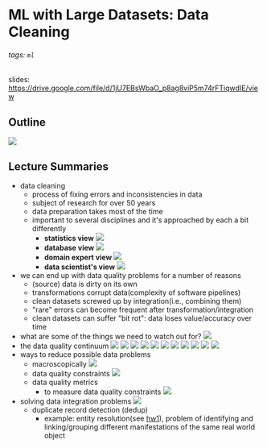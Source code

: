 # ML with Large Datasets: Data Cleaning

###### tags: `ml`

slides: https://drive.google.com/file/d/1jU7EBsWbaO_p8ag8viP5m74rFTiqwdIE/view

## Outline

![](https://i.imgur.com/U0i2Kss.png)

## Lecture Summaries

- data cleaning
    - process of fixing errors and inconsistencies in data
    - subject of research for over 50 years
    - data preparation takes most of the time
    - important to several disciplines and it's approached by each a bit differently
        - **statistics view**
        ![](https://i.imgur.com/6yk7zS2.png)
        - **database view**
        ![](https://i.imgur.com/NepKefw.png)
        - **domain expert view**
        ![](https://i.imgur.com/zC1hCjF.png)
        - **data scientist's view**
        ![](https://i.imgur.com/x9oZ4Ui.png)
- we can end up with data quality problems for a number of reasons
    - (source) data is dirty on its own
    - transformations corrupt data(complexity of software pipelines)
    - clean datasets screwed up by integration(i.e., combining them)
    - "rare" errors can become frequent after transformation/integration
    - clean datasets can suffer "bit rot": data loses value/accuracy over time
- what are some of the things we need to watch out for?
![](https://i.imgur.com/a41m8Ou.png)
- the data quality continuum
![](https://i.imgur.com/sF6ifgr.png)
![](https://i.imgur.com/9W0i797.png)
![](https://i.imgur.com/tyCnNNF.png)
![](https://i.imgur.com/zmxFMfi.png)
![](https://i.imgur.com/3RYmNMx.png)
![](https://i.imgur.com/DBnA71f.png)
![](https://i.imgur.com/27ogHrz.png)
![](https://i.imgur.com/uAPHi06.png)
![](https://i.imgur.com/VYc6kdH.png)
![](https://i.imgur.com/KNfQZjC.png)
![](https://i.imgur.com/hr0uIkS.png)
- ways to reduce possible data problems
    - macroscopically
    ![](https://i.imgur.com/BnDtHIG.png)
    - data quality constraints
    ![](https://i.imgur.com/o77KmRf.png)
    - data quality metrics
        - to measure data quality constraints
        ![](https://i.imgur.com/1ceNRdc.png)
- solving data integration problems
    ![](https://i.imgur.com/FucbYlw.png)
    - duplicate record detection (dedup)
        - example: entity resolution(see [hw1](https://github.com/cyyeh/ml-bigdata/tree/master/assignments/hw1)), problem of identifying and linking/grouping different manifestations of the same real world object
